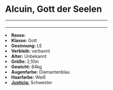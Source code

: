 # Alcuin, Gott der Seelen

<table>
<tr><td>
<p>

</p>

</td><td width="300">
<!-- Edit here -->
<img src="alcuin.png" alt="" />
</td></tr>
</table>

<procedure title="Allgemeine Informationen">
<list columns="2">
<li><b>Rasse:</b> <a href="Folks.md" anchor="g-tter"></a></li>
<li><b>Klasse:</b> Gott</li>
<li><b>Gesinnung:</b> LE</li>
<li><b>Verbleib:</b> verbannt</li>
</list>
</procedure>

<procedure title="Aussehen">
<list columns="3">
<li><b>Alter:</b> Unbekannt</li>
<li><b>Größe:</b> 2,10m</li>
<li><b>Gewicht:</b> 84kg</li>
<li><b>Augenfarbe:</b> Diamantenblau</li>
<li><b>Haarfarbe:</b> Weiß</li>
</list>
</procedure>

<procedure title="Beziehungen">
<list columns="2">
<li><a href="Justicia.md"><b>Justicia:</b></a> Schwester</li>
</list>
</procedure>

<!--
## Notizen

- **Ziele:** 
- **Geheimnisse:** 
-->